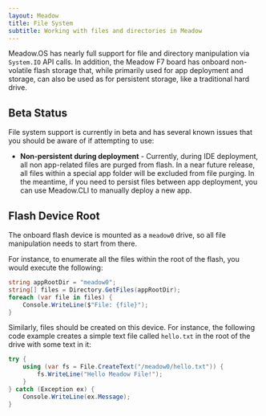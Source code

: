 ```yaml
---
layout: Meadow
title: File System
subtitle: Working with files and directories in Meadow
---
```


Meadow.OS has nearly full support for file and directory manipulation via `System.IO` API calls. In addition, the Meadow F7 board has onboard non-volatile flash storage that, while primarily used for app deployment and storage, can also be used as for persistent storage, like a traditional hard drive.

## Beta Status

File system support is currently in beta and has several known issues that you should be aware of if attempting to use:

* **Non-persistent during deployment** - Currently, during IDE deployment, all non app-related files are purged from flash. In a near future release, all files within a special app folder will be excluded from file purging. In the meantime, if you need to persist files between app deployment, you can use Meadow.CLI to manually deploy a new app.

## Flash Device Root 

The onboard flash device is mounted as a `meadow0` drive, so all file manipulation needs to start from there. 

For instance, to enumerate all the files within the root of the flash, you would execute the following:

```csharp
string appRootDir = "meadow0";
string[] files = Directory.GetFiles(appRootDir);
foreach (var file in files) {
    Console.WriteLine($"File: {file}");
}
```

Similarly, files should be created on this device. For instance, the following code example creates a simple text file called `hello.txt` in the root of the drive with some text in it:

```csharp
try {
    using (var fs = File.CreateText("/meadow0/hello.txt")) {
        fs.WriteLine("Hello Meadow File!");
    }
} catch (Exception ex) {
    Console.WriteLine(ex.Message);
}
```